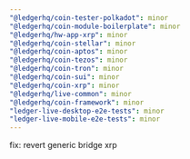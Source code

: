 ```yaml
---
"@ledgerhq/coin-tester-polkadot": minor
"@ledgerhq/coin-module-boilerplate": minor
"@ledgerhq/hw-app-xrp": minor
"@ledgerhq/coin-stellar": minor
"@ledgerhq/coin-aptos": minor
"@ledgerhq/coin-tezos": minor
"@ledgerhq/coin-tron": minor
"@ledgerhq/coin-sui": minor
"@ledgerhq/coin-xrp": minor
"@ledgerhq/live-common": minor
"@ledgerhq/coin-framework": minor
"ledger-live-desktop-e2e-tests": minor
"ledger-live-mobile-e2e-tests": minor
---
```


fix: revert generic bridge xrp
